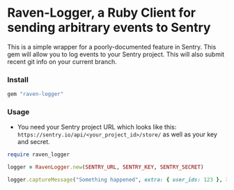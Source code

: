 # Raven-Logger, a Ruby Client for sending arbitrary events to Sentry

This is a simple wrapper for a poorly-documented feature in Sentry. This gem will allow you to log events to your Sentry project. This will also submit recent git info on your current branch.

### Install

```ruby
gem "raven-logger"
```

### Usage

- You need your Sentry project URL which looks like this: `https://sentry.io/api/<your_project_id>/store/` as well as your key and secret.

```ruby
require raven_logger

logger = RavenLogger.new(SENTRY_URL, SENTRY_KEY, SENTRY_SECRET)

logger.captureMessage("Something happened", extra: { user_ids: 123 }, level: :info)

```